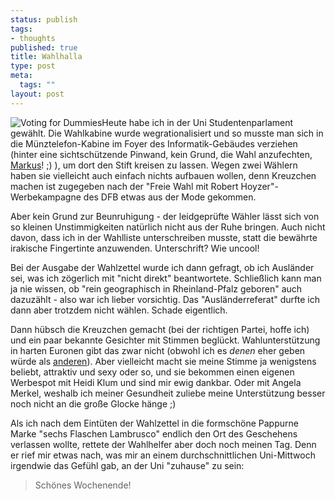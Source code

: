 ```yaml
--- 
status: publish
tags: 
- thoughts
published: true
title: Wahlhalla
type: post
meta: 
  tags: ""
layout: post
---
```

<img src="http://fredericiana.de/uploads/thumb-050209voting.jpg" alt="Voting for Dummies" class="alignright border" />Heute habe ich in der Uni Studentenparlament gewählt. Die Wahlkabine wurde wegrationalisiert und so musste man sich in die Münztelefon-Kabine im Foyer des Informatik-Gebäudes verziehen (hinter eine sichtschützende Pinwand, kein Grund, die Wahl anzufechten, <a href="http://www.markus-bekk.de">Markus</a>! ;) ), um dort den Stift kreisen zu lassen. Wegen zwei Wählern haben sie vielleicht auch einfach nichts aufbauen wollen, denn Kreuzchen machen ist zugegeben nach der "Freie Wahl mit Robert Hoyzer"-Werbekampagne des DFB etwas aus der Mode gekommen.

Aber kein Grund zur Beunruhigung - der leidgeprüfte Wähler lässt sich von so kleinen Unstimmigkeiten natürlich nicht aus der Ruhe bringen. Auch nicht davon, dass ich in der Wahlliste unterschreiben musste, statt die bewährte irakische Fingertinte anzuwenden. Unterschrift? Wie uncool!

<!--more-->
Bei der Ausgabe der Wahlzettel wurde ich dann gefragt, ob ich Ausländer sei, was ich zögerlich mit "nicht direkt" beantwortete. Schließlich kann man ja nie wissen, ob "rein geographisch in Rheinland-Pfalz geboren" auch dazuzählt - also war ich lieber vorsichtig. Das "Ausländerreferat" durfte ich dann aber trotzdem nicht wählen. Schade eigentlich.

Dann hübsch die Kreuzchen gemacht (bei der richtigen Partei, hoffe ich) und ein paar bekannte Gesichter mit Stimmen beglückt. Wahlunterstützung in harten Euronen gibt das zwar nicht (obwohl ich es <em>denen</em> eher geben würde als <a href="http://www.reuters.de/newsPackageArticle.jhtml?type=politicsNews&storyID=668240&section=news">anderen</a>). Aber vielleicht macht sie meine Stimme ja wenigstens beliebt, attraktiv und sexy oder so, und sie bekommen einen eigenen Werbespot mit Heidi Klum und sind mir ewig dankbar. Oder mit Angela Merkel, weshalb ich meiner Gesundheit zuliebe meine Unterstützung besser noch nicht an die große Glocke hänge ;)

Als ich nach dem Eintüten der Wahlzettel in die formschöne Pappurne Marke "sechs Flaschen Lambrusco" endlich den Ort des Geschehens verlassen wollte, rettete der Wahlhelfer aber doch noch meinen Tag. Denn er rief mir etwas nach, was mir an einem durchschnittlichen Uni-Mittwoch irgendwie das Gefühl gab, an der Uni "zuhause" zu sein:
<blockquote>Schönes Wochenende!</blockquote>
